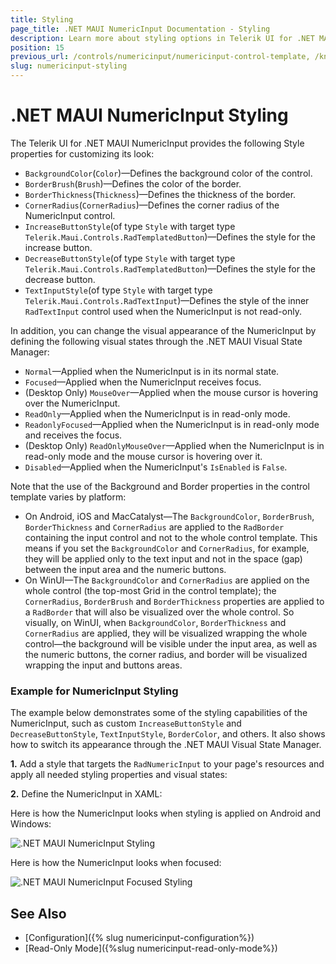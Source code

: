 ```yaml
---
title: Styling
page_title: .NET MAUI NumericInput Documentation - Styling
description: Learn more about styling options in Telerik UI for .NET MAUI NumericInput control.
position: 15
previous_url: /controls/numericinput/numericinput-control-template, /knowledge-base/numeric-hide-buttons
slug: numericinput-styling
---
```


# .NET MAUI NumericInput Styling

The Telerik UI for .NET MAUI NumericInput provides the following Style properties for customizing its look:

* `BackgroundColor`(`Color`)&mdash;Defines the background color of the control.
* `BorderBrush`(`Brush`)&mdash;Defines the color of the border.
* `BorderThickness`(`Thickness`)&mdash;Defines the thickness of the border.
* `CornerRadius`(`CornerRadius`)&mdash;Defines the corner radius of the NumericInput control.
* `IncreaseButtonStyle`(of type `Style` with target type `Telerik.Maui.Controls.RadTemplatedButton`)&mdash;Defines the style for the increase button.
* `DecreaseButtonStyle`(of type `Style` with target type `Telerik.Maui.Controls.RadTemplatedButton`)&mdash;Defines the style for the decrease button.
* `TextInputStyle`(of type `Style` with target type `Telerik.Maui.Controls.RadTextInput`)&mdash;Defines the style of the inner `RadTextInput` control used when the NumericInput is not read-only.

In addition, you can change the visual appearance of the NumericInput by defining the following visual states through the .NET MAUI Visual State Manager:

* `Normal`&mdash;Applied when the NumericInput is in its normal state.
* `Focused`&mdash;Applied when the NumericInput receives focus.
* (Desktop Only) `MouseOver`&mdash;Applied when the mouse cursor is hovering over the NumericInput.
* `ReadOnly`&mdash;Applied when the NumericInput is in read-only mode.
* `ReadonlyFocused`&mdash;Applied when the NumericInput is in read-only mode and receives the focus.
* (Desktop Only) `ReadOnlyMouseOver`&mdash;Applied when the NumericInput is in read-only mode and the mouse cursor is hovering over it.
* `Disabled`&mdash;Applied when the NumericInput's `IsEnabled` is `False`.

Note that the use of the Background and Border properties in the control template varies by platform:

* On Android, iOS and MacCatalyst&mdash;The `BackgroundColor`, `BorderBrush`, `BorderThickness` and `CornerRadius` are applied to the `RadBorder` containing the input control and not to the whole control template. This means if you set the `BackgroundColor` and `CornerRadius`, for example, they will be applied only to the text input and not in the space (gap) between the input area and the numeric buttons.
* On WinUI&mdash;The `BackgroundColor` and `CornerRadius` are applied on the whole control (the top-most Grid in the control template); the `CornerRadius`, `BorderBrush` and `BorderThickness` properties are applied to a `RadBorder` that will also be visualized over the whole control. So visually, on WinUI, when `BackgroundColor`, `BorderThickness` and `CornerRadius` are applied, they will be visualized wrapping the whole control&mdash;the background will be visible under the input area, as well as the numeric buttons, the corner radius, and border will be visualized wrapping the input and buttons areas.


### Example for NumericInput Styling

The example below demonstrates some of the styling capabilities of the NumericInput, such as custom `IncreaseButtonStyle` and `DecreaseButtonStyle`, `TextInputStyle`, `BorderColor`, and others. It also shows how to switch its appearance through the .NET MAUI Visual State Manager.

**1.** Add a style that targets the `RadNumericInput` to your page's resources and apply all needed styling properties and visual states:

<snippet id='numericinput-custom-styles' />

**2.** Define the NumericInput in XAML:

<snippet id='numericinput-styling-xaml' />

Here is how the NumericInput looks when styling is applied on Android and Windows:

![.NET MAUI NumericInput Styling](images/numericinput-styling.png)

Here is how the NumericInput looks when focused:

![.NET MAUI NumericInput Focused Styling](images/numericinput-focused-styling.png)

## See Also

- [Configuration]({% slug numericinput-configuration%})
- [Read-Only Mode]({%slug numericinput-read-only-mode%})